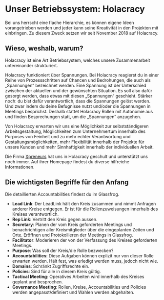 # Unser Betriebssystem: Holacracy

Bei uns herrscht eine flache Hierarchie, es können eigene Ideen vorangetrieben werden und jeder kann seine Kreativität in den Projekten mit einbringen. Zu diesem Zweck setzen wir seit November 2018 auf Holacracy.


## Wieso, weshalb, warum?

Holacracy ist eine Art Betriebssystem, welches unsere Zusammenarbeit untereinander strukturiert.

Holacracy funktioniert über Spannungen. Bei Holacracy reagierst du in einer Reihe von Prozessschritten auf Chancen und Bedrohungen, die auch als „Spannungen“ bezeichnet werden. Eine Spannung ist der Unterschied zwischen der aktuellen und der gewünschten Situation. Es soll also dafür gesorgt werden, dass etwas mit diesen „Spannungen“ geschieht. Stärker noch: du bist dafür verantwortlich, dass die Spannungen gelöst werden. Und zwar indem du deine Befugnisse nutzt und/oder die Spannungen in Meetings besprichst. Deshalb stattet Holacracy Rollen mit Autonomie aus und finden Besprechungen statt, um die „Spannungen“ anzugehen.

Von Holacracy erwarten wir uns eine Möglichkeit zur selbstständigeren Arbeitsgestaltung, Möglichkeiten zum Unternehmertum innerhalb des Purposes von Feinheit und zu mehr echter Verantwortung und Gestaltungsmöglichkeiten, mehr Flexibilität innerhalb der Projekte für unsere Kunden und mehr Sinnhaftigkeit innerhalb der individuellen Arbeit.

Die Firma [Xpreneurs](https://xpreneurs.co/holacracy/) hat uns in Holacracy geschult und unterstützt uns noch immer. Auf ihrer Homepage findest du diverse hilfreiche Informationen.


## Die wichtigsten Begriffe für den Anfang

Die detaillierten Accountabilities findest du im Glassfrog.

* **Lead Link**: Der LeadLink hält den Kreis zusammen und nimmt Anfragen anderer Kreise entgegen. Er ist für die Rollenzuweisungen innerhalb des Kreises verantwortlich.
* **Rep Link**: Vertritt den Kreis gegen aussen.
* **Secretary**: Planen der vom Kreis geforderten Meetings und benachrichtigen aller Kreismitglieder über die eingeplanten Zeiten und Orte. Eröffnen und Protokollieren der Meetings in Glassfrog.
* **Facilitator**: Moderieren der von der Verfassung des Kreises geforderten Meetings.
* **Purpose**: Was soll der Kreis/die Rolle bezwecken?
* **Accountabilities**: Diese Aufgaben können explizit nur von dieser Rolle erwarten werden. Hält fest, was erledigt werden muss, jedoch nicht wie.
* **Domains**: Schränkt Zugriffsrechte ein.
* **Policies**: Sind für alle in diesem Kreis gültig.
* **Tactical Meeting**: Operatives Arbeiten wird innerhalb des Kreises geplant und besprochen.
* **Governance Meeting**: Rollen, Kreise, Accountabilities und Policies werden angepasst/definiert und Wahlen werden abgehalten.
